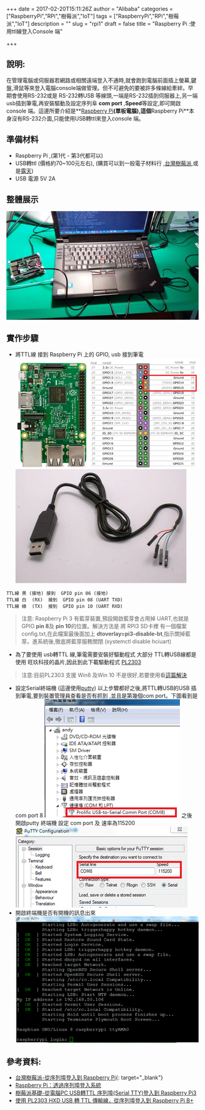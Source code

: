 +++
date = 2017-02-20T15:11:26Z
author = "Alibaba"
categories = ["RaspberryPi","RPi","樹莓派","IoT"]
tags = ["RaspberryPi","RPi","樹莓派","IoT"]
description = ""
slug = "rpi1"
draft = false
title = "Raspberry Pi :使用ttl線登入Console 端"

+++

## 說明:
在管理電腦或伺服器若網路或相關遠端登入不通時,就會跑到電腦前面插上螢幕,鍵盤,滑鼠等來登入電腦console端做管理。但不可避免的要被許多條線給牽絆。早期會使用RS-232或是 RS-232轉USB 等線頭,一端是RS-232插到伺服器上,另一端usb插到筆電,再安裝驅動及設定序列阜 **com port** ,**Speed**等設定,即可開啟console 端。這邊所要介紹是**[Raspberry Pi](https://zh.wikipedia.org/zh-hk/%E6%A0%91%E8%8E%93%E6%B4%BE"target="_blank)**(單板電腦),這個**Raspberry Pi**本身沒有RS-232介面,只能使用USB轉ttl來登入console 端。

## 準備材料
 - Raspberry Pi ,(第1代 - 第3代都可以)
 - USB轉ttl (價格約70~100元左右), (購買可以到一般電子材料行 ,[台灣樹莓派](https://www.raspberrypi.com.tw/2037/505/"target="_blank),或是[露天](http://search.ruten.com.tw/search/s000.php?enc=u&searchfrom=classf&enc=u&c=0011&k=usb%E8%BD%89ttl%E7%B7%9A"target="_blank))
 - USB 電源 5V 2A

## 整體展示
![AllShow](/content/images/2017/02/ALLShow.jpg)
## 實作步驟
- 將TTL線 接到 Raspberry Pi 上的 GPIO, usb 接到筆電
![GPIO_RPI3](/content/images/2017/02/RasberryPi3_GPIO--.PNG)
![TTLtoUSB](/content/images/2017/02/TTL-USB.PNG)
```
TTL線 黑 (接地) 接到  GPIO pin 06 (接地)
TTL線 白  (RX)  接到  GPIO pin 08 (UART TXD)
TTL線 綠  (TX)  接到  GPIO pin 10 (UART RXD)
```
> 注意: Raspberry Pi 3 有藍芽裝置,預設開啟藍芽會占用掉 UART,也就是 GPIO **pin 8**及 **pin 10**的位置。解決方法是 將 RPI3 SD卡裡 有一個檔案 config.txt,在此檔案最後面加上 **dtoverlay=pi3-disable-bt**,指示關掉藍芽。進系統後,徹底將藍芽服務關閉 (systemctl disable hciuart)

- 為了要使用 usb轉TTL 線,筆電需要安裝好驅動程式
大部分 TTL轉USB線都是使用 旺玖科技的晶片,因此到此下載驅動程式
[PL2303](http://www.prolific.com.tw/US/ShowProduct.aspx?p_id=225&pcid=41"target="_blank)

> 注意:目前PL2303 支援 Win8 及Win 10 不是很好,若要使用看[這篇解決](http://yhhuang1966.blogspot.tw/2015/07/pl2303hx-win8.html"target="_blank) 

- 設定Serial終端機 (這邊使用[putty](http://www.chiark.greenend.org.uk/~sgtatham/putty/latest.html"target="_blank))
以上步驟都好之後,將TTL轉USB的USB 插到筆電,要到裝置管理員查看是否有抓到 ,並且是第幾個com port。下圖看到是 com port 8
![com_port](/content/images/2017/02/DeviceManager_COM.PNG)
之後 開啟putty 終端機 設定 com port 及 速率為115200
![putty_config](/content/images/2017/02/putty.PNG)
- 開啟終端機是否有開機的訊息出來
![putty_login](/content/images/2017/02/putty_login.PNG)

## 參考資料:
 - [台灣樹莓派-從序列埠登入到 Raspberry Pi](https://www.raspberrypi.com.tw/1999/connect-to-raspberry-pi-via-serial/){: target="_blank"}
 - [Raspberry Pi：透過序列埠登入系統](http://yehnan.blogspot.tw/2013/09/raspberry-pi.html"target="_blank)
 - [樹莓派基礎-從電腦PC USB轉TTL 序列埠(Serial TTY)登入到 Raspberry Pi3](https://docs.com/randy1977/2542/pc-usbttl-serial-tty-raspberry-pi-3#"target="_blank)
 - [使用 PL2303 HXD USB 轉 TTL 傳輸線，從序列埠登入到 Raspberry Pi B+](https://blog.gtwang.org/iot/pl2303-hxd-usb-ttl-raspberry-pi-b-plus/"target="_blank) 
